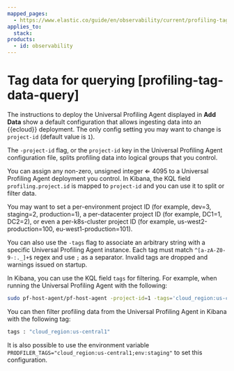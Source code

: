 ```yaml
---
mapped_pages:
  - https://www.elastic.co/guide/en/observability/current/profiling-tag-data-query.html
applies_to:
  stack:
products:
  - id: observability
---
```


# Tag data for querying [profiling-tag-data-query]

The instructions to deploy the Universal Profiling Agent displayed in **Add Data** show a default configuration that allows ingesting data into an {{ecloud}} deployment. The only config setting you may want to change is `project-id` (default value is `1`).

The `-project-id` flag, or the `project-id` key in the Universal Profiling Agent configuration file, splits profiling data into logical groups that you control.

You can assign any non-zero, unsigned integer ⇐ 4095 to a Universal Profiling Agent deployment you control. In Kibana, the KQL field `profiling.project.id` is mapped to `project-id` and you can use it to split or filter data.

You may want to set a per-environment project ID (for example, dev=3, staging=2, production=1), a per-datacenter project ID (for example, DC1=1, DC2=2), or even a per-k8s-cluster project ID (for example, us-west2-production=100, eu-west1-production=101).

You can also use the `-tags` flag to associate an arbitrary string with a specific Universal Profiling Agent instance. Each tag must match `^[a-zA-Z0-9-:._]+$` regex and use `;` as a separator. Invalid tags are dropped and warnings issued on startup.

In Kibana, you can use the KQL field `tags` for filtering. For example, when running the Universal Profiling Agent with the following:

```bash
sudo pf-host-agent/pf-host-agent -project-id=1 -tags='cloud_region:us-central1;env:staging'
```

You can then filter profiling data from the Universal Profiling Agent in Kibana with the following tag:

```bash
tags : "cloud_region:us-central1"
```

It is also possible to use the environment variable `PRODFILER_TAGS="cloud_region:us-central1;env:staging"` to set this configuration.

